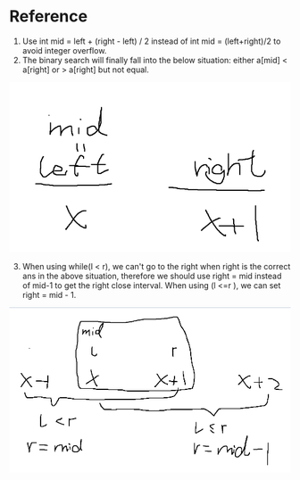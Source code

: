 # Reference

1. Use int mid = left + \(right - left\) / 2 instead of int mid = \(left+right\)/2 to avoid integer overflow.
2. The binary search will finally fall into the below situation: either a\[mid\] &lt; a\[right\] or &gt; a\[right\] but not equal.

![](../.gitbook/assets/image%20%2811%29.png)

3. When using while\(l &lt; r\), we can't go to the right when right is the correct ans in the above situation, therefore we should use right = mid instead of mid-1 to get the right close interval. When using \(l &lt;=r \), we can set right = mid - 1.

![](../.gitbook/assets/image%20%287%29.png)




